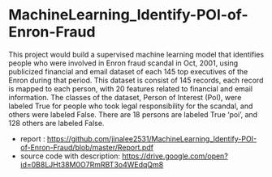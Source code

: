 # MachineLearning_Identify-POI-of-Enron-Fraud

This project would build a supervised machine learning model that identifies people who were involved in Enron fraud scandal in Oct, 2001, using publicized financial and email dataset of each 145 top executives of the Enron during that period. This dataset is consist of 145 records, each record is mapped to each person, with 20 features related to financial and email information.
The classes of the dataset, Person of Interest (PoI), were labeled True for people who took legal responsibility for the scandal, and others were labeled False. There are 18 persons are labeled True ‘poi’, and 128 others are labeled False.


- report : https://github.com/jinalee2531/MachineLearning_Identify-POI-of-Enron-Fraud/blob/master/Report.pdf
- source code with description: https://drive.google.com/open?id=0B8LJHt38M0O7RmRBT3o4WEdqQm8
